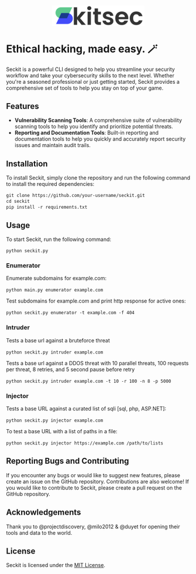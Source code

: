 <p align="center">
  <img src="assets/logo.png" alt="seckit logo" width='50%' height='50%'/>
</p>

# Ethical hacking, made easy. 🪄

Seckit is a powerful CLI designed to help you streamline your security workflow and take your cybersecurity skills to the next level. Whether you're a seasoned professional or just getting started, Seckit provides a comprehensive set of tools to help you stay on top of your game.

## Features

- **Vulnerability Scanning Tools**: A comprehensive suite of vulnerability scanning tools to help you identify and prioritize potential threats.
- **Reporting and Documentation Tools**: Built-in reporting and documentation tools to help you quickly and accurately report security issues and maintain audit trails.

## Installation

To install Seckit, simply clone the repository and run the following command to install the required dependencies:

```
git clone https://github.com/your-username/seckit.git
cd seckit
pip install -r requirements.txt
```


## Usage

To start Seckit, run the following command:

```
python seckit.py
```
### Enumerator

Enumerate subdomains for example.com:

`python main.py enumerator example.com`

Test subdomains for example.com and print http response for active ones:

`python seckit.py enumerator -t example.com -f 404`

### Intruder

Tests a base url against a bruteforce threat

`python seckit.py intruder example.com`

Tests a base url against a DDOS threat with 10 parallel threats, 100 requests per threat, 8 retries, and 5 second pause before retry

`python seckit.py intruder example.com -t 10 -r 100 -n 8 -p 5000`

### Injector

Tests a base URL against a curated list of sqli [sql, php, ASP.NET]:

`python seckit.py injector example.com`

To test a base URL with a list of paths in a file:

`python seckit.py injector https://example.com /path/to/lists`

## Reporting Bugs and Contributing

If you encounter any bugs or would like to suggest new features, please create an issue on the GitHub repository. Contributions are also welcome! If you would like to contribute to Seckit, please create a pull request on the GitHub repository.

## Acknowledgements

Thank you to @projectdiscovery, @milo2012 & @duyet for opening their tools and data to the world.

## License

Seckit is licensed under the [MIT License](https://github.com/your-username/seckit/blob/main/LICENSE).
